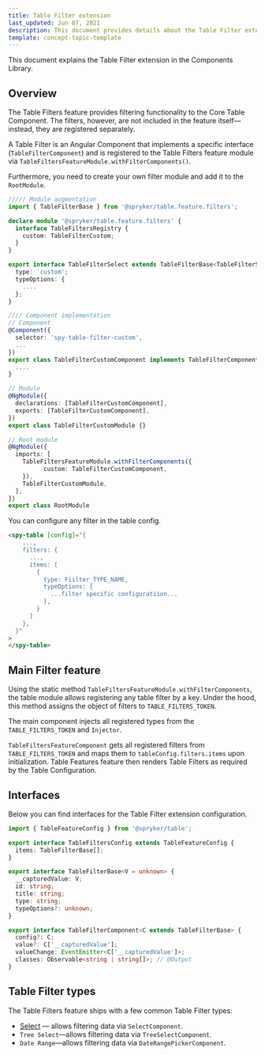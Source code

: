 ```yaml
---
title: Table Filter extension
last_updated: Jun 07, 2021
description: This document provides details about the Table Filter extension in the Сomponents Library.
template: concept-topic-template
---
```


This document explains the Table Filter extension in the Components Library.

## Overview

The Table Filters feature provides filtering functionality to the Core Table Component. The filters, however, are not included in the feature itself—instead, they are registered separately.

A Table Filter is an Angular Component that implements a specific interface (`TableFilterComponent`) and is registered to the Table Filters feature module via `TableFiltersFeatureModule.withFilterComponents()`.

Furthermore, you need to create your own filter module and add it to the `RootModule`.

```ts
///// Module augmentation
import { TableFilterBase } from '@spryker/table.feature.filters';

declare module '@spryker/table.feature.filters' {
  interface TableFiltersRegistry {
    custom: TableFilterCustom;
  }
}

export interface TableFilterSelect extends TableFilterBase<TableFilterSelectValue> {
  type: 'custom';
  typeOptions: {
    ....
  };
}

//// Component implementation
// Component
@Component({
  selector: 'spy-table-filter-custom',
  ...
})
export class TableFilterCustomComponent implements TableFilterComponent<TableFilterSelect> {
  ....
}

// Module
@NgModule({
  declarations: [TableFilterCustomComponent],
  exports: [TableFilterCustomComponent],
})
export class TableFilterCustomModule {}

// Root module
@NgModule({
  imports: [
    TableFiltersFeatureModule.withFilterComponents({
          custom: TableFilterCustomComponent,
    }),
    TableFilterCustomModule,
  ],
})
export class RootModule
```

You can configure any filter in the table config.

```html
<spy-table [config]="{
    ...,
    filters: {
      ...,
      items: [
        {
          type: Fiilter_TYPE_NAME,
          typeOptions: {
            ...filter specific configuratiion...
          },
        }
      ]
    },
  }"
>
</spy-table>
```

## Main Filter feature

Using the static method  `TableFiltersFeatureModule.withFilterComponents`, the table module allows registering any table filter by a key. Under the hood, this method assigns the object of filters to `TABLE_FILTERS_TOKEN`.

The main component injects all registered types from the `TABLE_FILTERS_TOKEN` and `Injector`.

`TableFiltersFeatureComponent` gets all registered filters from `TABLE_FILTERS_TOKEN` and maps them to `tableConfig.filters.items` upon initialization. Table Features feature then renders Table Filters as required by the Table Configuration.

## Interfaces

Below you can find interfaces for the Table Filter extension configuration.

```ts
import { TableFeatureConfig } from '@spryker/table';

export interface TableFiltersConfig extends TableFeatureConfig {
  items: TableFilterBase[];
}

export interface TableFilterBase<V = unknown> {
  __capturedValue: V;
  id: string;
  title: string;
  type: string;
  typeOptions?: unknown;
}

export interface TableFilterComponent<C extends TableFilterBase> {
  config?: C;
  value?: C['__capturedValue'];
  valueChange: EventEmitter<C['__capturedValue']>;
  classes: Observable<string | string[]>; // @Output
}
```

## Table Filter types

The Table Filters feature ships with a few common Table Filter types:

- [Select](/docs/marketplace/dev/front-end/table-design/table-filter-extension/table-filter-select.html) — allows filtering data via `SelectComponent`.
- `Tree Select`—allows filtering data via `TreeSelectComponent`.
- `Date Range`—allows filtering data via `DateRangePickerComponent`.

